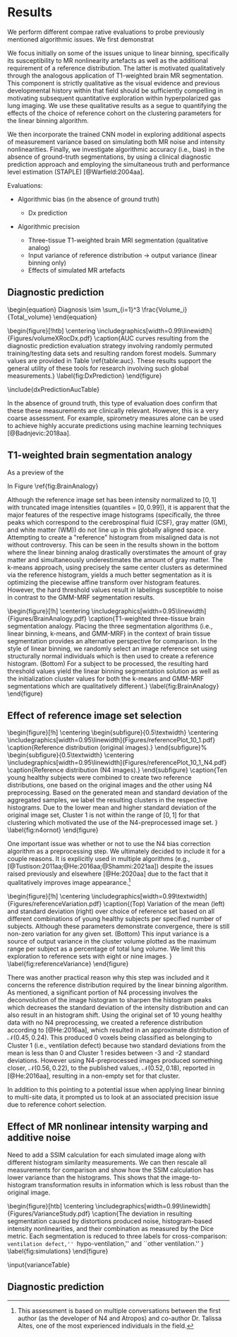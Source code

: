 
# Results

We perform different compae rative evaluations to probe previously mentioned
algorithmic issues.  We first demonstrat

 We focus initially on some of the issues unique to linear
binning, specifically its susceptibility to MR nonlinearity artefacts as well as
the additional requirement of a reference distribution.  The latter is motivated
qualitatively through the analogous application of T1-weighted brain MR
segmentation.  This component is strictly qualitative as the visual evidence and
previous developmental history within that field should be sufficiently
compelling in motivating subsequent quantitative exploration within
hyperpolarized gas lung imaging.  We use these qualitative results as a segue to
quantifying the effects of the choice of reference cohort on the clustering
parameters for the linear binning algorithm.

We then incorporate the trained CNN model in exploring additional aspects of
measurement variance based on simulating both MR noise and intensity
nonlinearities.  Finally, we investigate algorithmic accuracy (i.e., bias) in
the absence of ground-truth segmentations, by using a clinical diagnostic
prediction approach and employing the simultaneous truth and performance level
estimation (STAPLE) [@Warfield:2004aa].



Evaluations:

* Algorithmic bias (in the absence of ground truth)

    * Dx prediction

* Algorithmic precision

    * Three-tissue T1-weighted brain MRI segmentation (qualitative analog)
    * Input variance of reference distribution $\longrightarrow$ output variance (linear binning only)
    * Effects of simulated MR artefacts


## Diagnostic prediction

\begin{equation}
  Diagnosis \sim \sum_{i=1}^3 \frac{Volume_i}{Total\,\,volume}
\end{equation}


\begin{figure}[!htb]
  \centering
  \includegraphics[width=0.99\linewidth]{Figures/volumeXRocDx.pdf}
  \caption{AUC curves resulting from the diagnostic prediction evaluation
  strategy involving randomly permuted training/testing data sets and resulting
  random forest models. Summary values are provided in Table \ref{table:auc}.
  These results support the general utility of these tools for research
  involving such global measurements.}
  \label{fig:DxPrediction}
\end{figure}

\include{dxPredictionAucTable}

In the absence of ground truth, this type of evaluation does confirm that these
these measurements are clinically relevant.  However, this is a very coarse
assessment.  For example, spirometry measures alone can be used to achieve
highly accurate predictions using machine learning techniques [@Badnjevic:2018aa].


## T1-weighted brain segmentation analogy

As a preview of the


In Figure \ref{fig:BrainAnalogy}

Although the reference image set has been intensity normalized to $[0, 1]$ with
truncated image intensities (quantiles = $[0, 0.99]$), it is apparent that
the major features of the respective image histograms (specifically, the three
peaks which correspond to the cerebrospinal fluid (CSF), gray matter (GM), and
white matter (WM)) do not line up in this globally aligned space.  Attempting to
create a "reference" histogram from misaligned data is not without controversy.
This can be seen in the results shown in the bottom where the linear binning
analog drastically overstimates the amount of gray matter and simultaneously
underestimates the amount of gray matter.  The k-means approach, using precisely
the same center clusters as determined via the reference histogram, yields a
much better segmentation as it is optimizing the piecewise affine transform over
histogram features.  However, the hard threshold values result in labelings
susceptible to noise in contrast to the GMM-MRF segmentation results.

\begin{figure}[!h]
  \centering
  \includegraphics[width=0.95\linewidth]{Figures/BrainAnalogy.pdf}
  \caption{T1-weighted three-tissue brain segmentation analogy. Placing the
  three segmentation algorithms (i.e., linear binning, k-means, and GMM-MRF) in
  the context of brain tissue segmentation provides an alternative perspective
  for comparison.  In the style of linear binning, we randomly select an image
  reference set using structurally normal individuals which is then used to
  create a reference histogram.  (Bottom) For a subject to be processed, the
  resulting hard threshold values yield the linear binning segmentation solution
  as well as the initialization cluster values for both the k-means and GMM-MRF
  segmentations which are qualitatively different.}
  \label{fig:BrainAnalogy}
\end{figure}

## Effect of reference image set selection

<!--
\begin{figure}[!h]
  \centering
  \begin{subfigure}{0.5\textwidth}
    \centering
    \includegraphics[width=0.95\linewidth]{Figures/meanReferencePlot.pdf}
    \caption{Original: variation of the reference mean.}
  \end{subfigure}%
  \begin{subfigure}{0.5\textwidth}
    \centering
    \includegraphics[width=0.95\linewidth]{Figures/meanReferenceN4Plot.pdf}
    \caption{N4:  variation of the mean.}
  \end{subfigure} \\
  \begin{subfigure}{0.5\textwidth}
    \centering
    \includegraphics[width=0.95\linewidth]{Figures/sdReferencePlot.pdf}
    \caption{Original:  variation of the standard deviation.}
  \end{subfigure}%
  \begin{subfigure}{0.5\textwidth}
    \centering
    \includegraphics[width=0.95\linewidth]{Figures/sdReferenceN4Plot.pdf}
    \caption{N4:  variation of the standard deviation.}
  \end{subfigure} \\
  \begin{subfigure}{0.5\textwidth}
    \centering
    \includegraphics[width=0.95\linewidth]{Figures/referencePlot_10_1.pdf}
    \caption{Original:  clustered reference distribution.}
  \end{subfigure}%
  \begin{subfigure}{0.5\textwidth}
    \centering
    \includegraphics[width=0.95\linewidth]{Figures/referencePlot_10_1_N4.pdf}
    \caption{N4:  clustered reference distribution.}
  \end{subfigure}
\caption{Original (left) vs. N4-preprocessed (right) images and the effects on the
reference distribution.  The reference distribution was generated from 10 young
healthy controls.  Sample reference distributions were generated for all combinations
from 1 to 9 images (both original and N4-preprocessed) and (a)-(d) plotted the resulting
variance in reference distribution parameters (i.e., mean and standard deviation)
which define the clusters in the linear binning algorithm. Reference distributions
for all ten healthy controls for both the (e) original and (f) N4 images.}
\label{fig:referenceSet}
\end{figure}
-->

\begin{figure}[!h]
  \centering
  \begin{subfigure}{0.5\textwidth}
    \centering
    \includegraphics[width=0.95\linewidth]{Figures/referencePlot_10_1.pdf}
    \caption{Reference distribution (original images).}
  \end{subfigure}%
  \begin{subfigure}{0.5\textwidth}
    \centering
    \includegraphics[width=0.95\linewidth]{Figures/referencePlot_10_1_N4.pdf}
    \caption{Reference distribution (N4 images).}
  \end{subfigure}
  \caption{Ten young healthy subjects were combined to create two reference
        distributions, one based on the original images and the other using N4
        preprocessing.  Based on the generated mean and standard deviation of the
        aggregated samples, we label the resulting clusters in the respective
        histograms.  Due to the lower mean and higher standard deviation of the
        original image set, Cluster 1 is not within the range of $[0, 1]$ for that
        clustering which motivated the use of the N4-preprocessed image set.
         }
\label{fig:n4ornot}
\end{figure}

One important issue was whether or not to use the N4 bias correction algorithm
as a preprocessing step.  We ultimately decided to include it for a couple
reasons.  It is explicitly used in multiple algorithms (e.g.,
[@Tustison:2011aa;@He:2016aa;@Shammi:2021aa]) despite the issues raised previously
and elsewhere [@He:2020aa] due to the fact that it qualitatively improves
image appearance.[^4]

[^4]:  This assessment is based on multiple conversations between the first
author (as the developer of N4 and Atropos) and co-author Dr. Talissa Altes,
one of the most experienced individuals in the field.

\begin{figure}[!h]
  \centering
  \includegraphics[width=0.99\textwidth]{Figures/referenceVariation.pdf}
  \caption{(Top) Variation of the mean (left) and standard deviation (right)
  over choice of reference set based on all different combinations of young
  healthy subjects per specified number of subjects. Although these parameters
  demonstrate convergence, there is still non-zero variation for any given set.
  (Bottom) This input variance is a source of output variance in the cluster
  volume plotted as the maximum range per subject as a percentage of total lung
  volume.  We limit this exploration to reference sets with eight or nine images.
  }
  \label{fig:referenceVariance}
\end{figure}

There was another practical reason why this step was included and it concerns
the reference distribution required by the linear binning algorithm. As
mentioned, a significant portion of N4 processing involves the deconvolution of
the image histogram to sharpen the histogram peaks which decreases the standard
deviation of the intensity distribution and can also result in an histogram
shift. Using the original set of 10 young healthy data with no N4 preprocessing,
we created a reference distribution according to [@He:2016aa], which resulted in
an approximate distribution of $\mathcal{N}(0.45, 0.24)$.  This produced 0
voxels being classified as belonging to Cluster 1 (i.e., ventilation defect)
because two standard deviations from the mean is less than 0 and Cluster 1
resides between -3 and -2 standard deviations.  However using N4-preprocessed
images produced something closer,  $\mathcal{N}(0.56, 0.22)$, to the published
values, $\mathcal{N}(0.52, 0.18)$, reported in [@He:2016aa], resulting in a
non-empty set for that cluster.

In addition to this pointing to a potential issue when applying linear binning
to multi-site data, it prompted us to look at an associated precision issue due
to reference cohort selection.


## Effect of MR nonlinear intensity warping and additive noise

Need to add a SSIM calculation for each simulated image along with different
histogram similarity measurements.  We can then rescale all measurements for
comparison and show how the SSIM calculation has lower variance than the
histograms.  This shows that the image-to-histogram transformation results in
information which is less robust than the original image.






\begin{figure}[htb]
  \centering
  \includegraphics[width=0.99\linewidth]{Figures/VarianceStudy.pdf}
\caption{The deviation in resulting segmentation caused by distortions produced
         noise, histogram-based intensity nonlinearities, and their combination
         as measured by the Dice metric.  Each segmentation is reduced to three
         labels for cross-comparison:  ``ventilation defect,'' ``hypo-ventilation,''
         and ``other ventilation.''
         }
\label{fig:simulations}
\end{figure}


\input{varianceTable}

## Diagnostic prediction
